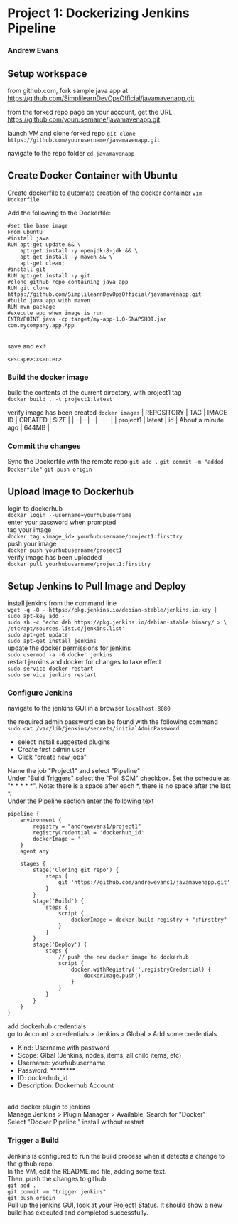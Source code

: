 ﻿# Project 1: Dockerizing Jenkins Pipeline
### Andrew Evans

## Setup workspace
from github.com, fork sample java app at https://github.com/SimplilearnDevOpsOfficial/javamavenapp.git

from the forked repo page on your account, get the URL https://github.com/yourusername/javamavenapp.git

launch VM and clone forked repo
`git clone https://github.com/yourusername/javamavenapp.git`

navigate to the repo folder
`cd javamavenapp`

## Create Docker Container with Ubuntu
Create dockerfile to automate creation of the docker container
`vim Dockerfile`

Add the following to the Dockerfile:
<pre><code>#set the base image
From ubuntu
#install java
RUN apt-get update && \
    apt-get install -y openjdk-8-jdk && \
    apt-get install -y maven && \
    apt-get clean;
#install git
RUN apt-get install -y git
#clone github repo containing java app
RUN git clone https://github.com/SimplilearnDevOpsOfficial/javamavenapp.git
#build java app with maven
RUN mvn package
#execute app when image is run
ENTRYPOINT java -cp target/my-app-1.0-SNAPSHOT.jar com.mycompany.app.App
</code></pre>
</br>
save and exit

`<escape>:x<enter>`

### Build the docker image
build the contents of the current directory, with project1 tag <br>
`docker build . -t project1:latest`

verify image has been created
`docker images`
| REPOSITORY | TAG | IMAGE ID | CREATED | SIZE |
|--|--|--|--|--|
| project1 | latest | id | About a minute ago | 644MB |

### Commit the changes
Sync the Dockerfile with the remote repo
`git add .`
`git commit -m "added Dockerfile"`
`git push origin`

## Upload Image to Dockerhub
login to dockerhub<br>
`docker login --username=yourhubusername`<br>
enter your password when prompted
</br>
tag your image<br>
`docker tag <image_id> yourhubusername/project1:firsttry`
</br>
push your image<br>
`docker push yourhubusername/project1`
</br>
verify image has been uploaded<br>
`docker pull yourhubusername/project1:firsttry`

## Setup Jenkins to Pull Image and Deploy
install jenkins from the command line<br>
`wget -q -O - https://pkg.jenkins.io/debian-stable/jenkins.io.key | sudo apt-key add -`<br>
`sudo sh -c 'echo deb https://pkg.jenkins.io/debian-stable binary/ > \
    /etc/apt/sources.list.d/jenkins.list'`<br>
`sudo apt-get update`<br>
`sudo apt-get install jenkins`<br>
update the docker permissions for jenkins<br>
`sudo usermod -a -G docker jenkins`<br>
restart jenkins and docker for changes to take effect<br>
`sudo service docker restart`<br>
`sudo service jenkins restart`<br>

### Configure Jenkins 
navigate to the jenkins GUI in a browser
`localhost:8080`

the required admin password can be found with the following command
`sudo cat /var/lib/jenkins/secrets/initialAdminPassword`

- select install suggested plugins
- Create first admin user
- Click "create new jobs"

Name the job "Project1" and select "Pipeline"<br>
Under "Build Triggers" select the "Poll SCM" checkbox. Set the schedule as "* * * * *". Note: there is a space after each *, there is no space after the last *.<br>
Under the Pipeline section enter the following text
<pre><code>pipeline {
    environment {
        registry = "andrewevans1/project1"
        registryCredential = 'dockerhub_id'
        dockerImage = ''
    }
    agent any
    
    stages {
        stage('Cloning git repo') {
            steps {
                git 'https://github.com/andrewevans1/javamavenapp.git'
            }
        }
        stage('Build') {
            steps {
                script {
                    dockerImage = docker.build registry + ":firsttry"
                }
            }
        }
        stage('Deploy') {
            steps {
                // push the new docker image to dockerhub
                script {
                    docker.withRegistry('',registryCredential) {
                        dockerImage.push()
                    }
                }
            }
        }
    }
}
</code></pre>

add dockerhub credentials
<br>
go to Account > credentials > Jenkins > Global > Add some credentials
<br>
 - Kind: Username with password
- Scope: Glbal (Jenkins, nodes, items, all child items, etc)
- Username: yourhubusername
- Password: ********
- ID: dockerhub_id
- Description: Dockerhub Account
<br>
add docker plugin to jenkins
<br>
Manage Jenkins > Plugin Manager > Available, Search for "Docker"
<br>
Select "Docker Pipeline," install without restart

### Trigger a Build
Jenkins is configured to run the build process when it detects a change to the github repo.<br>
In the VM, edit the README.md file, adding some text.<br>
Then, push the changes to github.<br>
`git add .`<br>
`git commit -m "trigger jenkins"`<br>
`git push origin`
<br>
Pull up the jenkins GUI, look at your Project1 Status. It should show a new build has executed and completed successfully.
